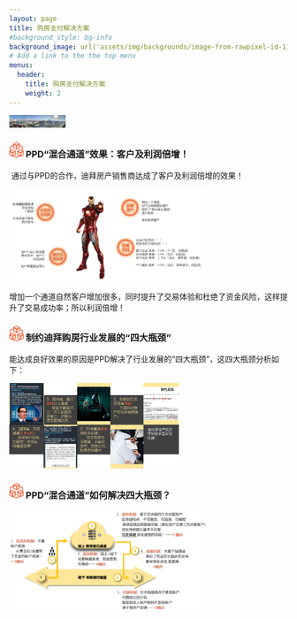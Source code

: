 ```yaml
---
layout: page
title: 购房支付解决方案
#background_style: bg-info
background_image: url('assets/img/backgrounds/image-from-rawpixel-id-1199650-jpeg.jpg')
# Add a link to the the top menu
menus:
  header:
    title: 购房支付解决方案
    weight: 2
---
```


<img src="assets/img/wormhole/realestate.jpg" alt="迪拜房产" style="zoom:10%;" />

### <img src="assets/img/wormhole/logo2.png" alt="logo2" style="zoom: 5%;" /> PPD“混合通道”效果：客户及利润倍增！

​		通过与PPD的合作，迪拜房产销售商达成了客户及利润倍增的效果！

<img src="assets/img/wormhole/double.png" alt="倍增效果" style="zoom:35%;" />

​		增加一个通道自然客户增加很多，同时提升了交易体验和杜绝了资金风险，这样提升了交易成功率；所以利润倍增！

### <img src="assets/img/wormhole/logo2.png" alt="logo2" style="zoom: 5%;" /> 制约迪拜购房行业发展的“四大瓶颈”

​		能达成良好效果的原因是PPD解决了行业发展的“四大瓶颈”，这四大瓶颈分析如下：

<img src="assets/img/wormhole/bottleneck.png" alt="四大瓶颈" style="zoom:30%;" />

### <img src="assets/img/wormhole/logo2.png" alt="logo2" style="zoom: 5%;" /> PPD“混合通道”如何解决四大瓶颈？

<img src="assets/img/wormhole/solutions.png" alt="解决四大瓶颈" style="zoom:35%;" />
